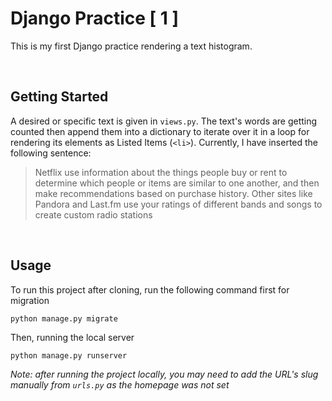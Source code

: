 # Django Practice [ 1 ]
This is my first Django practice rendering a text histogram. 


<br>

## Getting Started
A desired or specific text is given in ```views.py```. The text's words are getting counted then append them into a dictionary to iterate over it in a loop for rendering its elements as Listed Items (```<li>```). Currently, I have inserted the following sentence:

> Netflix use information about the things people buy or rent to determine which people or items are similar to one another, and then make recommendations based on purchase history. Other sites like Pandora and Last.fm use your ratings of different bands and songs to create custom radio stations


<br>

## Usage
To run this project after cloning, run the following command first for migration
```
python manage.py migrate
```

Then, running the local server
```
python manage.py runserver
```
_Note: after running the project locally, you may need to add the URL's slug manually from ```urls.py``` as the homepage was not set_
